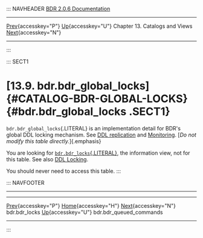 ::: NAVHEADER
  [BDR 2.0.6 Documentation](index.md)                                                                                                       
  --------------------------------------------------------------- ------------------------------------------ -------------------------------- -----------------------------------------------------------------------------------
  [Prev](catalog-bdr-locks.md "bdr.bdr_locks"){accesskey="P"}   [Up](catalogs-views.md){accesskey="U"}    Chapter 13. Catalogs and Views    [Next](catalog-bdr-queued-commands.md "bdr.bdr_queued_commands"){accesskey="N"}

------------------------------------------------------------------------
:::

::: SECT1
# [13.9. bdr.bdr_global_locks]{#CATALOG-BDR-GLOBAL-LOCKS} {#bdr.bdr_global_locks .SECT1}

`bdr.bdr_global_locks`{.LITERAL} is an implementation detail for BDR\'s
global DDL locking mechanism. See [DDL
replication](ddl-replication.md) and [Monitoring](monitoring.md).
[*Do not modify this table directly.*]{.emphasis}

You are looking for [`bdr.bdr_locks`{.LITERAL}](catalog-bdr-locks.md),
the information view, not for this table. See also [DDL
Locking](ddl-replication-advice.md#DDL-REPLICATION-LOCKING).

You should never need to access this table.
:::

::: NAVFOOTER

------------------------------------------------------------------------

  ----------------------------------------------- ------------------------------------------ ---------------------------------------------------------
  [Prev](catalog-bdr-locks.md){accesskey="P"}       [Home](index.md){accesskey="H"}        [Next](catalog-bdr-queued-commands.md){accesskey="N"}
  bdr.bdr_locks                                    [Up](catalogs-views.md){accesskey="U"}                                    bdr.bdr_queued_commands
  ----------------------------------------------- ------------------------------------------ ---------------------------------------------------------
:::
